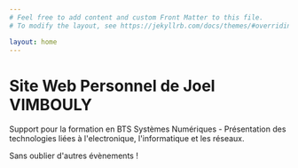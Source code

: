 ```yaml
---
# Feel free to add content and custom Front Matter to this file.
# To modify the layout, see https://jekyllrb.com/docs/themes/#overriding-theme-defaults

layout: home
---
```

<h1>Site Web Personnel de Joel VIMBOULY</h1>

Support pour la formation en BTS Systèmes Numériques - Présentation des technologies liées à l'electronique, l'informatique et les réseaux.

Sans oublier d'autres évènements !